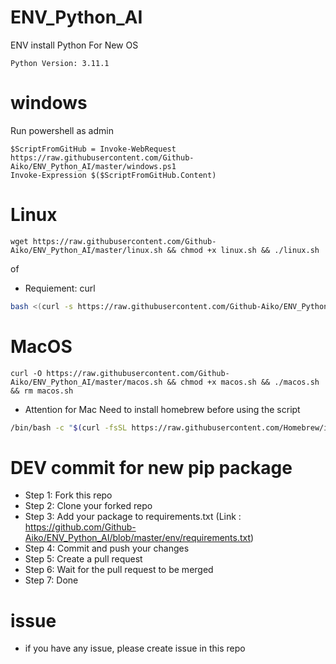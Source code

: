 # ENV_Python_AI
 ENV install Python For New OS

```
Python Version: 3.11.1
```


# windows 
Run powershell as admin
```
$ScriptFromGitHub = Invoke-WebRequest https://raw.githubusercontent.com/Github-Aiko/ENV_Python_AI/master/windows.ps1
Invoke-Expression $($ScriptFromGitHub.Content)
```

# Linux
```
wget https://raw.githubusercontent.com/Github-Aiko/ENV_Python_AI/master/linux.sh && chmod +x linux.sh && ./linux.sh
```

of 
- Requiement: curl

```bash
bash <(curl -s https://raw.githubusercontent.com/Github-Aiko/ENV_Python_AI/master/linux.sh)
```

# MacOS
```
curl -O https://raw.githubusercontent.com/Github-Aiko/ENV_Python_AI/master/macos.sh && chmod +x macos.sh && ./macos.sh && rm macos.sh
```

- Attention for Mac
Need to install homebrew before using the script
``` bash
/bin/bash -c "$(curl -fsSL https://raw.githubusercontent.com/Homebrew/install/HEAD/install.sh)"
```


# DEV commit for new pip package
- Step 1: Fork this repo
- Step 2: Clone your forked repo
- Step 3: Add your package to requirements.txt (Link : https://github.com/Github-Aiko/ENV_Python_AI/blob/master/env/requirements.txt)
- Step 4: Commit and push your changes
- Step 5: Create a pull request
- Step 6: Wait for the pull request to be merged
- Step 7: Done

# issue 
- if you have any issue, please create issue in this repo